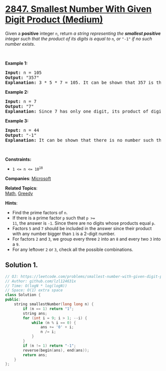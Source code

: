 # [2847. Smallest Number With Given Digit Product (Medium)](https://leetcode.com/problems/smallest-number-with-given-digit-product)

<p>Given a <strong>positive</strong> integer <code>n</code>, return <em>a string representing the <strong>smallest positive</strong> integer such that the product of its digits is equal to</em> <code>n</code><em>, or </em><code>&quot;-1&quot;</code><em> if no such number exists</em>.</p>

<p>&nbsp;</p>
<p><strong class="example">Example 1:</strong></p>

<pre>
<strong>Input:</strong> n = 105
<strong>Output:</strong> &quot;357&quot;
<strong>Explanation:</strong> 3 * 5 * 7 = 105. It can be shown that 357 is the smallest number with a product of digits equal to 105. So the answer would be &quot;105&quot;.
</pre>

<p><strong class="example">Example 2:</strong></p>

<pre>
<strong>Input:</strong> n = 7
<strong>Output:</strong> &quot;7&quot;
<strong>Explanation:</strong> Since 7 has only one digit, its product of digits would be 7. We will show that 7 is the smallest number with a product of digits equal to 7. Since the product of numbers 1 to 6 is 1 to 6 respectively, so &quot;7&quot; would be the answer.
</pre>

<p><strong class="example">Example 3:</strong></p>

<pre>
<strong>Input:</strong> n = 44
<strong>Output:</strong> &quot;-1&quot;
<strong>Explanation:</strong> It can be shown that there is no number such that its product of digits is equal to 44. So the answer would be &quot;-1&quot;.
</pre>

<p>&nbsp;</p>
<p><strong>Constraints:</strong></p>

<ul>
	<li><code>1 &lt;= n &lt;= 10<sup>18</sup></code></li>
</ul>


**Companies**:
[Microsoft](https://leetcode.com/company/microsoft)

**Related Topics**:  
[Math](https://leetcode.com/tag/math), [Greedy](https://leetcode.com/tag/greedy)

**Hints**:
* Find the prime factors of <code>n</code>.
* If there is a prime factor <code>p</code> such that <code>p >= 11</code>, the answer is <code>-1</code>. Since there are no digits whose products equal <code>p</code>.
* Factors <code>5</code> and <code>7</code> should be included in the answer since their product with any number bigger than <code>1</code> is a 2-digit number.
* For factors <code>2</code> and <code>3</code>, we group every three <code>2</code> into an <code>8</code> and every two <code>3</code> into a <code>9</code>.
* For any leftover <code>2</code> or <code>3</code>, check all the possible combinations.

## Solution 1.

```cpp
// OJ: https://leetcode.com/problems/smallest-number-with-given-digit-product
// Author: github.com/lzl124631x
// Time: O(logN * log(logN))
// Space: O(1) extra space
class Solution {
public:
    string smallestNumber(long long n) {
        if (n == 1) return "1";
        string ans;
        for (int i = 9; i > 1; --i) {
            while (n % i == 0) {
                ans += '0' + i;
                n /= i;
            }
        }
        if (n != 1) return "-1";
        reverse(begin(ans), end(ans));
        return ans;
    }
};
```